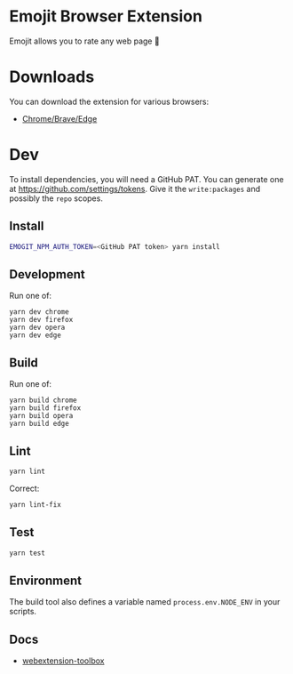 # Emojit Browser Extension
Emojit allows you to rate any web page 🤯

# Downloads
You can download the extension for various browsers:
* [Chrome/Brave/Edge](https://chrome.google.com/webstore/detail/fdaopifdchifnfaiammaknlaniecbdmo)

# Dev
To install dependencies, you will need a GitHub PAT.
You can generate one at https://github.com/settings/tokens.
Give it the `write:packages` and possibly the `repo` scopes.

## Install
```bash
EMOGIT_NPM_AUTH_TOKEN=<GitHub PAT token> yarn install
```

## Development
Run one of:

    yarn dev chrome
    yarn dev firefox
    yarn dev opera
    yarn dev edge

## Build
Run one of:

    yarn build chrome
    yarn build firefox
    yarn build opera
    yarn build edge

## Lint
```bash
yarn lint
```

Correct:
```bash
yarn lint-fix
```

## Test
```bash
yarn test
```

## Environment
The build tool also defines a variable named `process.env.NODE_ENV` in your scripts. 

## Docs
* [webextension-toolbox](https://github.com/HaNdTriX/webextension-toolbox)
